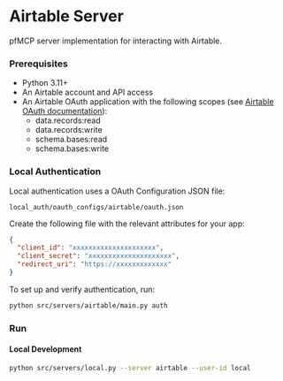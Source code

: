 # Airtable Server

pfMCP server implementation for interacting with Airtable.

### Prerequisites

- Python 3.11+
- An Airtable account and API access
- An Airtable OAuth application with the following scopes (see [Airtable OAuth documentation](https://airtable.com/developers/web/guides/oauth-integrations)):
  - data.records:read
  - data.records:write
  - schema.bases:read
  - schema.bases:write

### Local Authentication

Local authentication uses a OAuth Configuration JSON file:

```
local_auth/oauth_configs/airtable/oauth.json
```

Create the following file with the relevant attributes for your app:

```json
{
  "client_id": "xxxxxxxxxxxxxxxxxxxxx",
  "client_secret": "xxxxxxxxxxxxxxxxxxxxx",
  "redirect_uri": "https://xxxxxxxxxxxxx"
}
```

To set up and verify authentication, run:

```bash
python src/servers/airtable/main.py auth
```

### Run

#### Local Development

```bash
python src/servers/local.py --server airtable --user-id local
```
